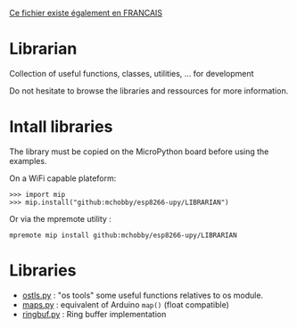 [Ce fichier existe également en FRANCAIS](readme.md)

# Librarian

Collection of useful functions, classes, utilities, ... for development

Do not hesitate to browse the libraries and ressources for more information.

# Intall libraries

The library must be copied on the MicroPython board before using the examples.

On a WiFi capable plateform:

```
>>> import mip
>>> mip.install("github:mchobby/esp8266-upy/LIBRARIAN")
```

Or via the mpremote utility :

```
mpremote mip install github:mchobby/esp8266-upy/LIBRARIAN
```

# Libraries

* [ostls.py](lib/ostls.py) : "os tools" some useful functions relatives to os module.
* [maps.py](lib/maps.py) : equivalent of Arduino `map()` (float compatible)
* [ringbuf.py](lib/ringbuf.py) : Ring buffer implementation
